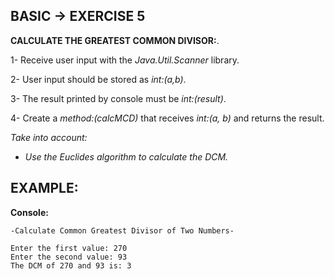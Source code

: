 <h2>BASIC -> EXERCISE 5</h2>

**CALCULATE THE GREATEST COMMON DIVISOR:**.

1- Receive user input with the *Java.Util.Scanner* library.

2- User input should be stored as *int:(a,b)*.

3- The result printed by console must be *int:(result)*.

4- Create a *method:(calcMCD)* that receives *int:(a, b)* and returns the result.

*Take into account:*
* *Use the Euclides algorithm to calculate the DCM.*

<h2>EXAMPLE:</h2>

**Console:**

```
-Calculate Common Greatest Divisor of Two Numbers-

Enter the first value: 270
Enter the second value: 93
The DCM of 270 and 93 is: 3
```